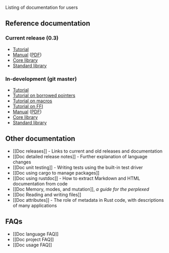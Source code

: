 Listing of documentation for users

## Reference documentation

### Current release (0.3)

* [Tutorial](http://doc.rust-lang.org/doc/0.3/tutorial.html)
* [Manual](http://doc.rust-lang.org/doc/0.3/rust.html) ([PDF](http://doc.rust-lang.org/doc/0.3/rust.pdf))
* [Core library](http://doc.rust-lang.org/doc/0.3/core/index.html)
* [Standard library](http://doc.rust-lang.org/doc/0.3/std/index.html)

### In-development (git master)

* [Tutorial](http://doc.rust-lang.org/doc/tutorial.html)
* [Tutorial on borrowed pointers](http://doc.rust-lang.org/doc/tutorial-borrowed-ptr.html)
* [Tutorial on macros](http://doc.rust-lang.org/doc/tutorial-macros.html)
* [Tutorial on FFI](http://doc.rust-lang.org/doc/tutorial-ffi.html)
* [Manual](http://doc.rust-lang.org/doc/rust.html) ([PDF](http://doc.rust-lang.org/doc/rust.pdf))
* [Core library](http://doc.rust-lang.org/doc/core/index.html)
* [Standard library](http://doc.rust-lang.org/doc/std/index.html)

## Other documentation

* [[Doc releases]] - Links to current and old releases and documentation
* [[Doc detailed release notes]] - Further explanation of language changes
* [[Doc unit testing]] - Writing tests using the built-in test driver
* [[Doc using cargo to manage packages]]
* [[Doc using rustdoc]] - How to extract Markdown and HTML documentation from code
* [[Doc Memory, modes, and mutation]], _a guide for the perplexed_
* [[Doc Reading and writing files]]
* [[Doc attributes]] - The role of metadata in Rust code, with descriptions of many applications

## FAQs

* [[Doc language FAQ]]
* [[Doc project FAQ]]
* [[Doc usage FAQ]]